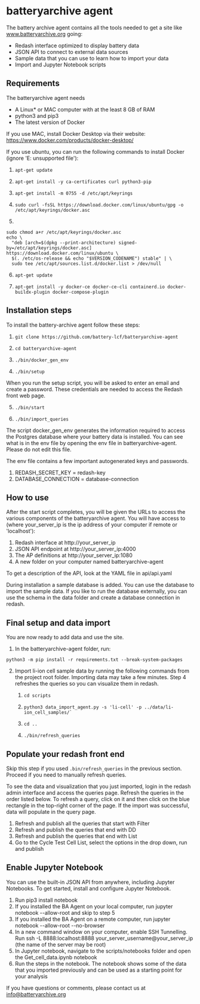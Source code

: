 # batteryarchive agent

The battery archive agent contains all the tools needed to get a site like www.batteryarchive.org going:

* Redash interface optimized to display battery data
* JSON API to connect to external data sources
* Sample data that you can use to learn how to import your data
* Import and Jupyter Notebook scripts

## Requirements 

The batteryarchive agent needs 

* A Linux* or MAC computer with at the least 8 GB of RAM 
* python3 and pip3 
* The latest version of Docker

If you use MAC, install Docker Desktop via their website: https://www.docker.com/products/docker-desktop/

If you use ubuntu, you can run the following commands to install Docker (ignore 'E: unsupported file'):
1.     apt-get update
2.     apt-get install -y ca-certificates curl python3-pip
3.     apt-get install -m 0755 -d /etc/apt/keyrings
4.     sudo curl -fsSL https://download.docker.com/linux/ubuntu/gpg -o /etc/apt/keyrings/docker.asc
5.     
``` 
sudo chmod a+r /etc/apt/keyrings/docker.asc
echo \
  "deb [arch=$(dpkg --print-architecture) signed-by=/etc/apt/keyrings/docker.asc] https://download.docker.com/linux/ubuntu \
  $(. /etc/os-release && echo "$VERSION_CODENAME") stable" | \
  sudo tee /etc/apt/sources.list.d/docker.list > /dev/null
  ```
  6.     apt-get update
  7.     apt-get install -y docker-ce docker-ce-cli containerd.io docker-buildx-plugin docker-compose-plugin
## Installation steps

To install the battery-archive agent follow these steps:

1.     git clone https://github.com/battery-lcf/batteryarchive-agent
2.     cd batteryarchive-agent
3.     ./bin/docker_gen_env
4.     ./bin/setup
When you run the setup script, you will be asked to enter an email and create a password. These credentials are needed to access the Redash front web page.

5.     ./bin/start
6.     ./bin/import_queries

The script docker_gen_env generates the information required to access the Postgres database where your battery data is installed. You can see what is in the env file by opening the env file in batteryarchive-agent. Please do not edit this file. 

The env file contains a few important autogenerated keys and passwords. 

1. REDASH_SECRET_KEY = redash-key
2. DATABASE_CONNECTION = database-connection


## How to use

After the start script completes, you will be given the URLs to access the various components of the batteryarchive agent. You will have access to (where your_server_ip is the ip address of your computer if remote or 'localhost'):

1. Redash interface at http://your_server_ip
2. JSON API endpoint at http://your_server_ip:4000
3. The AP definitions at http://your_server_ip:1080
4. A new folder on your computer named batteryarchive-agent

To get a description of the API, look at the YAML file in api/api.yaml

During installation a sample database is added. You can use the database to import the sample data. If you like to run the database externally, you can use the schema in the data folder and create a database connection in redash. 

## Final setup and data import

You are now ready to add data and use the site.

1. In the batteryarchive-agent folder, run:
```
python3 -m pip install -r requirements.txt --break-system-packages
```
2. Import li-ion cell sample data by running the following commands from the project root folder. Importing data may take a few minutes. Step 4 refreshes the queries so you can visualize them in redash.
    1.     cd scripts
    2.     python3 data_import_agent.py -s 'li-cell' -p ../data/li-ion_cell_samples/`
    3.     cd ..
    4.     ./bin/refresh_queries

## Populate your redash front end

Skip this step if you used `.bin/refresh_queries` in the previous section. Proceed if you need to manually refresh queries.

To see the data and visualization that you just imported, login in the redash admin interface and access the queries page. Refresh the queries in the order listed below. To refresh a query, click on it and then click on the blue rectangle in the top-right corner of the page. If the import was successful, data will populate in the query page.

1. Refresh and publish all the queries that start with Filter
2. Refresh and publish the queries that end with DD 
3. Refresh and publish the queries that end with List
4. Go to the Cycle Test Cell List, select the options in the drop down, run and publish


## Enable Jupyter Notebook

You can use the built-in JSON API from anywhere, including Jupyter Notebooks. To get started, install and configure Jupyter Notebook.

1. Run pip3 install notebook
2. If you installed the BA Agent on your local computer, run jupyter notebook --allow-root and skip to step 5
3. If you installed the BA Agent on a remote computer, run  jupyter notebook --allow-root --no-browser 
4. In a new command window on your computer, enable SSH Tunnelling. Run ssh -L 8888:localhost:8888 your_server_username@your_server_ip (the name of the server may be root)
5. In Jupyter notebook, navigate to the scripts/notebooks folder and open the Get_cell_data.ipynb notebook
6. Run the steps in the notebook. The notebook shows some of the data that you imported previously and can be used as a starting point for your analysis

If you have questions or comments, please contact us at info@batteryarchive.org
